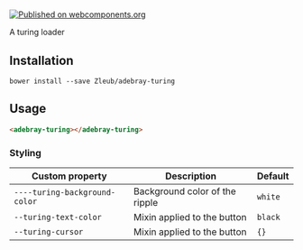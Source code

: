 # <adebray-turing>

[![Published on webcomponents.org](https://img.shields.io/badge/webcomponents.org-published-blue.svg)](https://www.webcomponents.org/element/Zleub/adebray-turing)

A turing loader

## Installation

`bower install --save Zleub/adebray-turing`

## Usage

<!---
```
<custom-element-demo>
  <template>
    <script src="../webcomponentsjs/webcomponents-lite.js"></script>
    <link rel="import" href="../polymer/polymer.html">
    <link rel="import" href="../iron-ajax/iron-ajax.html">
    <link rel="import" href="adebray-turing.html">
    <next-code-block></next-code-block>
  </template>
</custom-element-demo>
```
-->
```html
<adebray-turing></adebray-turing>
```

### Styling

Custom property               | Description                    | Default
------------------------------|--------------------------------|----------
`----turing-background-color` | Background color of the ripple | `white`
`--turing-text-color`         | Mixin applied to the button    | `black`
`--turing-cursor`             | Mixin applied to the button    | `{}`
